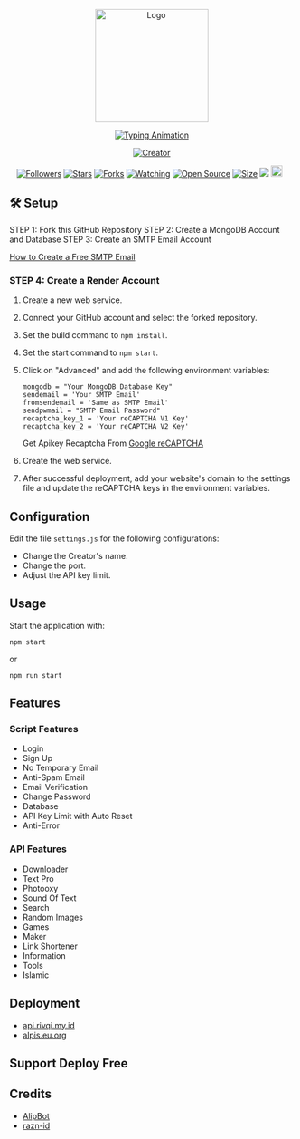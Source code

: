 <p align="center">
  <img src="https://i.postimg.cc/4NkfZjMr/icon.png" width="200" height="200" alt="Logo">
</p>

<p align="center">
  <a href="#">
    <img src="http://readme-typing-svg.herokuapp.com?color=d1fa02&center=true&vCenter=true&multiline=false&lines=Welcome+To+Rest+Api+Razan+" alt="Typing Animation">
  </a>
</p>

<p align="center">
  <a href="#"><img title="Creator" src="https://img.shields.io/badge/Creator-Razan X Alip-red.svg?style=for-the-badge&logo=github"></a>
</p>

<p align="center">
  <a href="https://github.com/razn-id?tab=followers"><img title="Followers" src="https://img.shields.io/github/followers/razn-id?color=green&style=flat-square"></a>
  <a href="https://github.com/razn-id/Api-Razan/stargazers/"><img title="Stars" src="https://img.shields.io/github/stars/razn-id/Api-Razan?color=white&style=flat-square"></a>
  <a href="https://github.com/razn-id/Api-Razan/network/members"><img title="Forks" src="https://img.shields.io/github/forks/razn-id/Api-Razan?color=yellow&style=flat-square"></a>
  <a href="https://github.com/razn-id/Api-Razan/watchers"><img title="Watching" src="https://img.shields.io/github/watchers/razn-id/Api-Razan?label=Watchers&color=red&style=flat-square"></a>
  <a href="https://github.com/razn-id/Api-Razan"><img title="Open Source" src="https://badges.frapsoft.com/os/v2/open-source.svg?v=103"></a>
  <a href="https://github.com/razn-id/Api-Razan/"><img title="Size" src="https://img.shields.io/github/repo-size/razn-id/Api-Razan?style=flat-square&color=darkred"></a>
  <a href="https://hits.seeyoufarm.com"><img src="https://hits.seeyoufarm.com/api/count/incr/badge.svg?url=https%3A%2F%2Fgithub.com%2Frazn-id%2FApi-Razan%2Fhit-counter&count_bg=%2379C83D&title_bg=%23555555&icon=probot.svg&icon_color=%2304FF00&title=hits&edge_flat=false"/></a>
  <a href="https://github.com/razn-id/Api-Razan/graphs/commit-activity"><img height="20" src="https://img.shields.io/badge/Maintained-No-red.svg"></a>&nbsp;&nbsp;
</p>

## 🛠️ Setup
STEP 1: Fork this GitHub Repository
STEP 2: Create a MongoDB Account and Database
STEP 3: Create an SMTP Email Account

[How to Create a Free SMTP Email](https://www.youtube.com)

### STEP 4: Create a Render Account

1. Create a new web service.
2. Connect your GitHub account and select the forked repository.
3. Set the build command to `npm install`.
4. Set the start command to `npm start`.
5. Click on "Advanced" and add the following environment variables:
    ```
    mongodb = "Your MongoDB Database Key"
    sendemail = 'Your SMTP Email'
    fromsendemail = 'Same as SMTP Email'
    sendpwmail = "SMTP Email Password"
    recaptcha_key_1 = 'Your reCAPTCHA V1 Key'
    recaptcha_key_2 = 'Your reCAPTCHA V2 Key'
    ```
    Get Apikey Recaptcha From [Google reCAPTCHA](https://www.google.com/recaptcha/admin/create)

6. Create the web service.
7. After successful deployment, add your website's domain to the settings file and update the reCAPTCHA keys in the environment variables.

## Configuration

Edit the file `settings.js` for the following configurations:
- Change the Creator's name.
- Change the port.
- Adjust the API key limit.

## Usage

Start the application with:

```
npm start
```

or

```
npm run start
```

## Features

### Script Features
- Login
- Sign Up
- No Temporary Email
- Anti-Spam Email
- Email Verification
- Change Password
- Database
- API Key Limit with Auto Reset
- Anti-Error

### API Features
- Downloader
- Text Pro
- Photooxy
- Sound Of Text
- Search
- Random Images
- Games
- Maker
- Link Shortener
- Information
- Tools
- Islamic

## Deployment
- [api.rivqi.my.id](http://api.rivqi.my.id)
- [alpis.eu.org](http://alpis.eu.org)

## Support Deploy Free

## Credits
- [AlipBot](https://github.com/AlipBot)
- [razn-id](https://github.com/razn-id)

